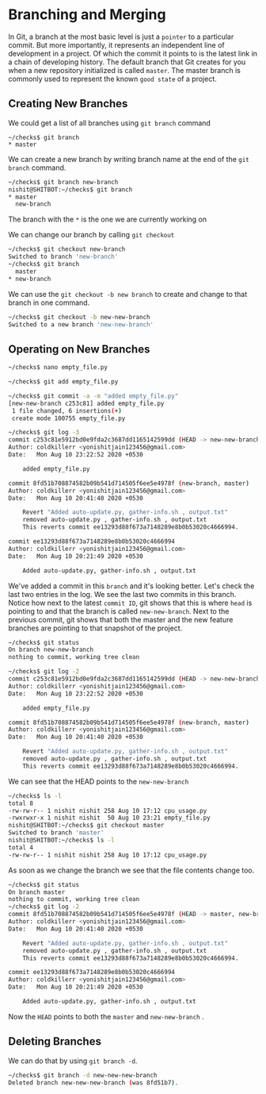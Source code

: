 <h1> Branching and Merging </h1>

In Git, a branch at
the most basic level is
just a `pointer` to a particular commit.
But more importantly, it represents
an independent line of development in a project.
Of which the commit it points to is
the latest link in a chain of developing history.
The default branch that Git creates for you
when a new repository initialized is called `master`.
The master branch is commonly used to
represent the known `good state` of a project.

<h2> Creating New Branches </h2>

We could get a list of all branches using `git branch` command

```
~/checks$ git branch 
* master
```
We can create a new branch by writing branch name at the end of the `git branch` command. 

```sh
~/checks$ git branch new-branch
nishit@SHITBOT:~/checks$ git branch 
* master
  new-branch
```
The branch with the `*` is the one we are currently working on 


We can change our branch by calling `git checkout`

```sh
~/checks$ git checkout new-branch 
Switched to branch 'new-branch'
~/checks$ git branch 
  master
* new-branch
```


We can use the `git checkout -b
new branch` to create and change to that branch in one command.

```sh
~/checks$ git checkout -b new-new-branch 
Switched to a new branch 'new-new-branch'
```
<h2> Operating on New Branches </h2>

```sh
~/checks$ nano empty_file.py

~/checks$ git add empty_file.py

~/checks$ git commit -a -m "added empty_file.py"
[new-new-branch c253c81] added empty_file.py
 1 file changed, 6 insertions(+)
 create mode 100755 empty_file.py

~/checks$ git log -3
commit c253c81e5912bd0e9fda2c3687dd1165142599dd (HEAD -> new-new-branch)
Author: coldkillerr <yonishitjain123456@gmail.com>
Date:   Mon Aug 10 23:22:52 2020 +0530

    added empty_file.py

commit 8fd51b708874582b09b541d714505f6ee5e4978f (new-branch, master)
Author: coldkillerr <yonishitjain123456@gmail.com>
Date:   Mon Aug 10 20:41:40 2020 +0530

    Revert "Added auto-update.py, gather-info.sh , output.txt"
    removed auto-update.py , gather-info.sh , output.txt
    This reverts commit ee13293d88f673a7148289e8b0b53020c4666994.

commit ee13293d88f673a7148289e8b0b53020c4666994
Author: coldkillerr <yonishitjain123456@gmail.com>
Date:   Mon Aug 10 20:21:49 2020 +0530

    Added auto-update.py, gather-info.sh , output.txt
```



We've added a commit in
this `branch` and it's looking better.
Let's check the last two entries in the log.
We see the last two commits in this branch.
Notice how next to the latest `commit ID`,
git shows that this is where `head` is pointing
to and that the branch is called `new-new-branch`.
Next to the previous commit,
git shows that both the master and
the new feature branches are
pointing to that snapshot of the project.


```sh
~/checks$ git status
On branch new-new-branch
nothing to commit, working tree clean

~/checks$ git log -2
commit c253c81e5912bd0e9fda2c3687dd1165142599dd (HEAD -> new-new-branch)
Author: coldkillerr <yonishitjain123456@gmail.com>
Date:   Mon Aug 10 23:22:52 2020 +0530

    added empty_file.py

commit 8fd51b708874582b09b541d714505f6ee5e4978f (new-branch, master)
Author: coldkillerr <yonishitjain123456@gmail.com>
Date:   Mon Aug 10 20:41:40 2020 +0530

    Revert "Added auto-update.py, gather-info.sh , output.txt"
    removed auto-update.py , gather-info.sh , output.txt
    This reverts commit ee13293d88f673a7148289e8b0b53020c4666994.
```
We can see that the HEAD points to the `new-new-branch`

```sh
~/checks$ ls -l
total 8
-rw-rw-r-- 1 nishit nishit 258 Aug 10 17:12 cpu_usage.py
-rwxrwxr-x 1 nishit nishit  50 Aug 10 23:21 empty_file.py
nishit@SHITBOT:~/checks$ git checkout master 
Switched to branch 'master'
nishit@SHITBOT:~/checks$ ls -l
total 4
-rw-rw-r-- 1 nishit nishit 258 Aug 10 17:12 cpu_usage.py
```
As soon as we change the branch we see that the file contents change too.

```sh
~/checks$ git status
On branch master
nothing to commit, working tree clean
~/checks$ git log -2
commit 8fd51b708874582b09b541d714505f6ee5e4978f (HEAD -> master, new-branch)
Author: coldkillerr <yonishitjain123456@gmail.com>
Date:   Mon Aug 10 20:41:40 2020 +0530

    Revert "Added auto-update.py, gather-info.sh , output.txt"
    removed auto-update.py , gather-info.sh , output.txt
    This reverts commit ee13293d88f673a7148289e8b0b53020c4666994.

commit ee13293d88f673a7148289e8b0b53020c4666994
Author: coldkillerr <yonishitjain123456@gmail.com>
Date:   Mon Aug 10 20:21:49 2020 +0530

    Added auto-update.py, gather-info.sh , output.txt

```
Now the `HEAD` points to both the `master` and `new-new-branch` .

<h2> Deleting Branches </h2>

We can do that by using `git branch -d`.

```sh
~/checks$ git branch -d new-new-new-branch 
Deleted branch new-new-new-branch (was 8fd51b7).
```


